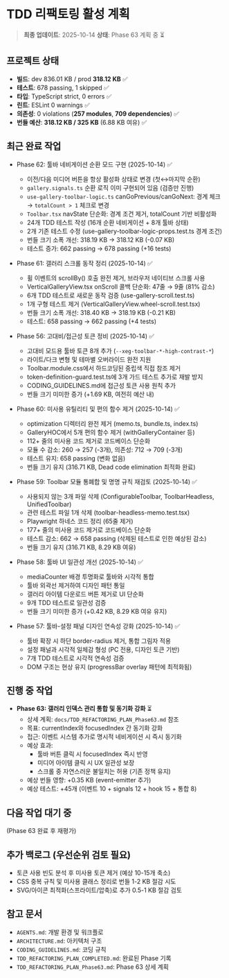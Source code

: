 # TDD 리팩토링 활성 계획

> **최종 업데이트**: 2025-10-14 **상태**: Phase 63 계획 중 ⏳

## 프로젝트 상태

- **빌드**: dev 836.01 KB / prod **318.12 KB** ✅
- **테스트**: 678 passing, 1 skipped ✅
- **타입**: TypeScript strict, 0 errors ✅
- **린트**: ESLint 0 warnings ✅
- **의존성**: 0 violations (**257 modules**, **709 dependencies**) ✅
- **번들 예산**: **318.12 KB / 325 KB** (6.88 KB 여유) ✅

## 최근 완료 작업

- Phase 62: 툴바 네비게이션 순환 모드 구현 (2025-10-14) ✅
  - 이전/다음 미디어 버튼을 항상 활성화 상태로 변경 (첫↔마지막 순환)
  - `gallery.signals.ts` 순환 로직 이미 구현되어 있음 (검증만 진행)
  - `use-gallery-toolbar-logic.ts` canGoPrevious/canGoNext: 경계 체크 →
    `totalCount > 1` 체크로 변경
  - `Toolbar.tsx` navState 단순화: 경계 조건 제거, totalCount 기반 비활성화
  - 24개 TDD 테스트 작성 (16개 순환 네비게이션 + 8개 툴바 상태)
  - 2개 기존 테스트 수정 (use-gallery-toolbar-logic-props.test.ts 경계 조건)
  - 번들 크기 소폭 개선: 318.19 KB → 318.12 KB (-0.07 KB)
  - 테스트 증가: 662 passing → 678 passing (+16 tests)

- Phase 61: 갤러리 스크롤 동작 정리 (2025-10-14) ✅
  - 휠 이벤트의 scrollBy() 호출 완전 제거, 브라우저 네이티브 스크롤 사용
  - VerticalGalleryView.tsx onScroll 콜백 단순화: 47줄 → 9줄 (81% 감소)
  - 6개 TDD 테스트로 새로운 동작 검증 (use-gallery-scroll.test.ts)
  - 1개 구형 테스트 제거 (VerticalGalleryView.wheel-scroll.test.tsx)
  - 번들 크기 소폭 개선: 318.40 KB → 318.19 KB (-0.21 KB)
  - 테스트: 658 passing → 662 passing (+4 tests)

- Phase 56: 고대비/접근성 토큰 정비 (2025-10-14) ✅
  - 고대비 모드용 툴바 토큰 8개 추가 (`--xeg-toolbar-*-high-contrast-*`)
  - 라이트/다크 변형 및 테마별 오버라이드 완전 지원
  - Toolbar.module.css에서 하드코딩된 중립색 직접 참조 제거
  - token-definition-guard.test.ts에 3개 가드 테스트 추가로 재발 방지
  - CODING_GUIDELINES.md에 접근성 토큰 사용 원칙 추가
  - 번들 크기 미미한 증가 (+1.69 KB, 여전히 예산 내)

- Phase 60: 미사용 유틸리티 및 편의 함수 제거 (2025-10-14) ✅
  - optimization 디렉터리 완전 제거 (memo.ts, bundle.ts, index.ts)
  - GalleryHOC에서 5개 편의 함수 제거 (withGalleryContainer 등)
  - 112+ 줄의 미사용 코드 제거로 코드베이스 단순화
  - 모듈 수 감소: 260 → 257 (-3개), 의존성: 712 → 709 (-3개)
  - 테스트 유지: 658 passing (변화 없음)
  - 번들 크기 유지 (316.71 KB, Dead code elimination 최적화 완료)

- Phase 59: Toolbar 모듈 통폐합 및 명명 규칙 재검토 (2025-10-14) ✅
  - 사용되지 않는 3개 파일 삭제 (ConfigurableToolbar, ToolbarHeadless,
    UnifiedToolbar)
  - 관련 테스트 파일 1개 삭제 (toolbar-headless-memo.test.tsx)
  - Playwright 하네스 코드 정리 (65줄 제거)
  - 177+ 줄의 미사용 코드 제거로 코드베이스 단순화
  - 테스트 감소: 662 → 658 passing (삭제된 테스트로 인한 예상된 감소)
  - 번들 크기 유지 (316.71 KB, 8.29 KB 여유)

- Phase 58: 툴바 UI 일관성 개선 (2025-10-14) ✅
  - mediaCounter 배경 투명화로 툴바와 시각적 통합
  - 툴바 외곽선 제거하여 디자인 패턴 통일
  - 갤러리 아이템 다운로드 버튼 제거로 UI 단순화
  - 9개 TDD 테스트로 일관성 검증
  - 번들 크기 미미한 증가 (+0.42 KB, 8.29 KB 여유 유지)

- Phase 57: 툴바-설정 패널 디자인 연속성 강화 (2025-10-14) ✅
  - 툴바 확장 시 하단 border-radius 제거, 통합 그림자 적용
  - 설정 패널과 시각적 일체감 형성 (PC 전용, 디자인 토큰 기반)
  - 7개 TDD 테스트로 시각적 연속성 검증
  - DOM 구조는 현상 유지 (progressBar overlay 패턴에 최적화됨)

## 진행 중 작업

- **Phase 63: 갤러리 인덱스 관리 통합 및 동기화 강화** ⏳
  - 상세 계획: `docs/TDD_REFACTORING_PLAN_Phase63.md` 참조
  - 목표: currentIndex와 focusedIndex 간 동기화 강화
  - 접근: 이벤트 시스템 추가로 명시적 네비게이션 시 즉시 동기화
  - 예상 효과:
    - 툴바 버튼 클릭 시 focusedIndex 즉시 반영
    - 미디어 아이템 클릭 시 UX 일관성 보장
    - 스크롤 중 자연스러운 불일치는 허용 (기존 정책 유지)
  - 예상 번들 영향: +0.35 KB (event-emitter 추가)
  - 예상 테스트: +45개 (이벤트 10 + signals 12 + hook 15 + 통합 8)

## 다음 작업 대기 중

(Phase 63 완료 후 재평가)

## 추가 백로그 (우선순위 검토 필요)

- 토큰 사용 빈도 분석 후 미사용 토큰 제거 (예상 10-15개 축소)
- CSS 중복 규칙 및 미사용 클래스 정리로 번들 1-2 KB 절감 시도
- SVG/아이콘 최적화(스프라이트/압축)로 추가 0.5-1 KB 절감 검토

## 참고 문서

- `AGENTS.md`: 개발 환경 및 워크플로
- `ARCHITECTURE.md`: 아키텍처 구조
- `CODING_GUIDELINES.md`: 코딩 규칙
- `TDD_REFACTORING_PLAN_COMPLETED.md`: 완료된 Phase 기록
- `TDD_REFACTORING_PLAN_Phase63.md`: Phase 63 상세 계획
